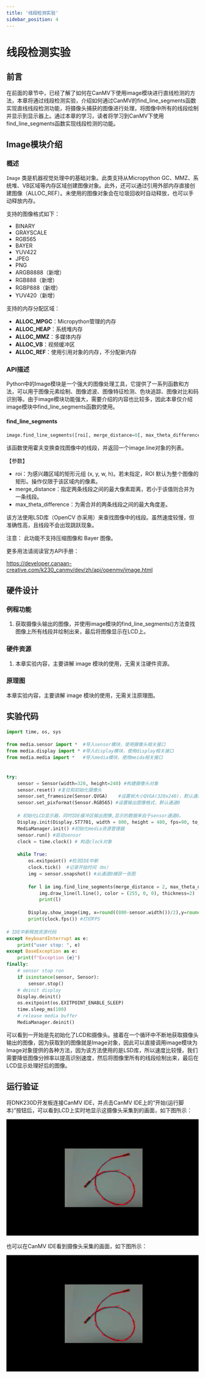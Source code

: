 ```yaml
---
title: '线段检测实验'
sidebar_position: 4
---
```


# 线段检测实验

## 前言

在前面的章节中，已经了解了如何在CanMV下使用image模块进行直线检测的方法，本章将通过线段检测实验，介绍如何通过CanMV的find_line_segments函数实现直线线段检测功能，将摄像头捕获的图像进行处理，将图像中所有的线段绘制并显示到显示器上。通过本章的学习，读者将学习到CanMV下使用find_line_segments函数实现线段检测的功能。

## Image模块介绍

### 概述

`Image` 类是机器视觉处理中的基础对象。此类支持从Micropython GC、MMZ、系统堆、VB区域等内存区域创建图像对象。此外，还可以通过引用外部内存直接创建图像（ALLOC_REF）。未使用的图像对象会在垃圾回收时自动释放，也可以手动释放内存。

支持的图像格式如下：

- BINARY
- GRAYSCALE
- RGB565
- BAYER
- YUV422
- JPEG
- PNG
- ARGB8888（新增）
- RGB888（新增）
- RGBP888（新增）
- YUV420（新增）

支持的内存分配区域：

- **ALLOC_MPGC**：Micropython管理的内存
- **ALLOC_HEAP**：系统堆内存
- **ALLOC_MMZ**：多媒体内存
- **ALLOC_VB**：视频缓冲区
- **ALLOC_REF**：使用引用对象的内存，不分配新内存

### API描述

‌Python中的Image模块是一个强大的图像处理工具，它提供了一系列函数和方法，可以用于图像元素绘制、图像滤波、图像特征检测、色块追踪、图像对比和码识别等。由于image模块功能强大，需要介绍的内容也比较多，因此本章仅介绍image模块中find_line_segments函数的使用。

#### find_line_segments

```python
image.find_line_segments([roi[, merge_distance=0[, max_theta_difference=15]]])
```

该函数使用霍夫变换查找图像中的线段，并返回一个image.line对象的列表。

【参数】

- roi：为感兴趣区域的矩形元组 (x, y, w, h)。若未指定，ROI 默认为整个图像的矩形。操作仅限于该区域内的像素。
- merge_distance：指定两条线段之间的最大像素距离，若小于该值则合并为一条线段。
- max_theta_difference：为需合并的两条线段之间的最大角度差。

该方法使用LSD库（OpenCV 亦采用）来查找图像中的线段。虽然速度较慢，但准确性高，且线段不会出现跳跃现象。

注意： 此功能不支持压缩图像和 Bayer 图像。

更多用法请阅读官方API手册：

https://developer.canaan-creative.com/k230_canmv/dev/zh/api/openmv/image.html

## 硬件设计

### 例程功能

1. 获取摄像头输出的图像，并使用image模块的find_line_segments()方法查找图像上所有线段并绘制出来，最后将图像显示在LCD上。

### 硬件资源

1. 本章实验内容，主要讲解 image 模块的使用，无需关注硬件资源。


### 原理图

本章实验内容，主要讲解 image 模块的使用，无需关注原理图。

## 实验代码

``` python
import time, os, sys

from media.sensor import *  #导入sensor模块，使用摄像头相关接口
from media.display import * #导入display模块，使用display相关接口
from media.media import *   #导入media模块，使用meida相关接口


try:
    sensor = Sensor(width=320, height=240) #构建摄像头对象
    sensor.reset() #复位和初始化摄像头
    sensor.set_framesize(Sensor.QVGA)    #设置帧大小QVGA(320x240)，默认通道0
    sensor.set_pixformat(Sensor.RGB565) #设置输出图像格式，默认通道0

    # 初始化LCD显示器，同时IDE缓冲区输出图像,显示的数据来自于sensor通道0。
    Display.init(Display.ST7701, width = 800, height = 480, fps=90, to_ide = True)
    MediaManager.init() #初始化media资源管理器
    sensor.run() #启动sensor
    clock = time.clock() # 构造clock对象

    while True:
        os.exitpoint() #检测IDE中断
        clock.tick()  #记录开始时间（ms）
        img = sensor.snapshot() #从通道0捕获一张图

        for l in img.find_line_segments(merge_distance = 2, max_theta_diff = 15):
            img.draw_line(l.line(), color = (255, 0, 0), thickness=2)
            print(l)

        Display.show_image(img, x=round((800-sensor.width())/2),y=round((480-sensor.height())/2))
        print(clock.fps()) #打印FPS

# IDE中断释放资源代码
except KeyboardInterrupt as e:
    print("user stop: ", e)
except BaseException as e:
    print(f"Exception {e}")
finally:
    # sensor stop run
    if isinstance(sensor, Sensor):
        sensor.stop()
    # deinit display
    Display.deinit()
    os.exitpoint(os.EXITPOINT_ENABLE_SLEEP)
    time.sleep_ms(100)
    # release media buffer
    MediaManager.deinit()
```

可以看到一开始是先初始化了LCD和摄像头。接着在一个循环中不断地获取摄像头输出的图像，因为获取到的图像就是Image对象，因此可以直接调用image模块为Image对象提供的各种方法，因为该方法使用的是LSD库，所以速度比较慢，我们需要降低图像分辨率以提高识别速度，然后将图像里所有的线段绘制出来，最后在LCD显示处理好后的图像。

## 运行验证

将DNK230D开发板连接CanMV IDE，并点击CanMV IDE上的“开始(运行脚本)”按钮后，可以看到LCD上实时地显示这摄像头采集到的画面，如下图所示：

![01](./img/05.png)

也可以在CanMV IDE看到摄像头采集的画面，如下图所示：

![01](./img/05.png)

